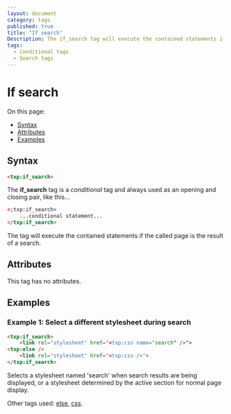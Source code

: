 ```yaml
---
layout: document
category: tags
published: true
title: "If search"
Description: The if_search tag will execute the contained statements if the called page is the result of a search.
tags:
  - Conditional tags
  - Search tags
---
```


# If search

On this page:

* [Syntax](#syntax)
* [Attributes](#attributes)
* [Examples](#examples)

## Syntax

~~~ html
<txp:if_search>
~~~

The **if_search** tag is a *conditional* tag and always used as an opening and closing pair, like this...

~~~ html
<;txp:if_search>
    ...conditional statement...
</txp:if_search>
~~~

The tag will execute the contained statements if the called page is the result of a search.

## Attributes

This tag has no attributes.

## Examples

### Example 1: Select a different stylesheet during search

~~~ html
<txp:if_search>
    <link rel="stylesheet" href="<txp:css name="search" />">
<txp:else />
    <link rel="stylesheet" href="<txp:css />">
</txp:if_search>
~~~

Selects a stylesheet named 'search' when search results are being displayed, or a stylesheet determined by the active section for normal page display.

Other tags used: [else](else), [css](css).
